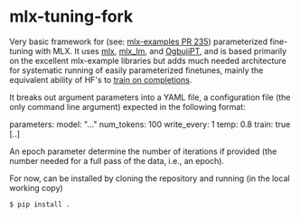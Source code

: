 # mlx-tuning-fork
Very basic framework for (see: [mlx-examples PR 235](https://github.com/ml-explore/mlx-examples/pull/235)) parameterized 
fine-tuning with MLX.  It uses [mlx](https://github.com/ml-explore/mlx), [mlx_lm](https://github.com/ml-explore/mlx-examples/tree/main/llms/mlx_lm), 
and [OgbujiPT](https://github.com/OoriData/OgbujiPT), and is based primarily on the excellent mlx-example libraries
but adds much needed architecture for systematic running of easily parameterized finetunes, mainly the equivalent
ability of HF's to [train on completions](https://huggingface.co/docs/trl/sft_trainer#train-on-completions-only). 

It breaks out argument parameters into a YAML file, a configuration file (the only command line argument) expected 
in the following format:

parameters:
    model: "..."
    num_tokens: 100
    write_every: 1
    temp: 0.8
    train: true
    [..]

An epoch parameter determine the number of iterations if provided (the number needed for a
full pass of the data, i.e., an epoch).

For now, can be installed by cloning the repository and running (in the local working copy)

```bash
$ pip install .
```

